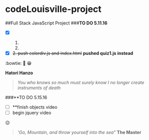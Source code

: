 # codeLouisville-project
##Full Stack JavaScript Project
###**TO DO 5.11.16**

- [x] <del><ol> <li> </li> <li> </li> </ol></del>
- [x] <del>2. push colordiv.js and index.html</del> **pushed quiz1.js instead**

:bowtie: :tada: :grin:

**Hatori Hanzo**

>*You who knows so much
>must surely know I no longer create
>instruments of death*

###**TO DO 5.15.16

- [ ] **finish objects video 
- [ ] begin jquery video

:relieved:

>*'Go, Mountain, and throw yourself into the sea"*
**The Master**

